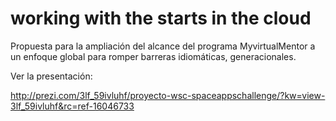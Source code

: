 working with the starts in the cloud 
====================================

Propuesta para la ampliación del alcance del programa MyvirtualMentor a un enfoque global para romper barreras idiomáticas, 
generacionales.

Ver la presentación:

http://prezi.com/3lf_59ivluhf/proyecto-wsc-spaceappschallenge/?kw=view-3lf_59ivluhf&rc=ref-16046733
